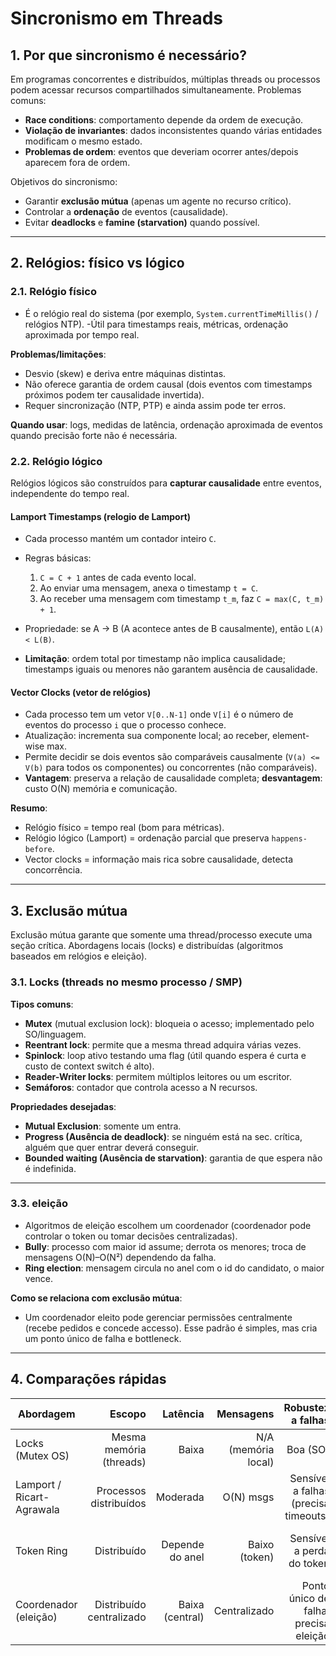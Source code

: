 # Sincronismo em Threads

## 1. Por que sincronismo é necessário?

Em programas concorrentes e distribuídos, múltiplas threads ou processos podem acessar recursos compartilhados simultaneamente. Problemas comuns:

* **Race conditions**: comportamento depende da ordem de execução.
* **Violação de invariantes**: dados inconsistentes quando várias entidades modificam o mesmo estado.
* **Problemas de ordem**: eventos que deveriam ocorrer antes/depois aparecem fora de ordem.

Objetivos do sincronismo:

* Garantir **exclusão mútua** (apenas um agente no recurso crítico).
* Controlar a **ordenação** de eventos (causalidade).
* Evitar **deadlocks** e **famine (starvation)** quando possível.

---

## 2. Relógios: físico vs lógico

### 2.1. Relógio físico

* É o relógio real do sistema (por exemplo, `System.currentTimeMillis()` / relógios NTP).
  -Útil para timestamps reais, métricas, ordenação aproximada por tempo real.

**Problemas/limitações**:

* Desvio (skew) e deriva entre máquinas distintas.
* Não oferece garantia de ordem causal (dois eventos com timestamps próximos podem ter causalidade invertida).
* Requer sincronização (NTP, PTP) e ainda assim pode ter erros.

**Quando usar**: logs, medidas de latência, ordenação aproximada de eventos quando precisão forte não é necessária.

### 2.2. Relógio lógico

Relógios lógicos são construídos para **capturar causalidade** entre eventos, independente do tempo real.

#### Lamport Timestamps (relogio de Lamport)

* Cada processo mantém um contador inteiro `C`.
* Regras básicas:

  1. `C = C + 1` antes de cada evento local.
  2. Ao enviar uma mensagem, anexa o timestamp `t = C`.
  3. Ao receber uma mensagem com timestamp `t_m`, faz `C = max(C, t_m) + 1`.
* Propriedade: se A -> B (A acontece antes de B causalmente), então `L(A) < L(B)`.
* **Limitação**: ordem total por timestamp não implica causalidade; timestamps iguais ou menores não garantem ausência de causalidade.

#### Vector Clocks (vetor de relógios)

* Cada processo tem um vetor `V[0..N-1]` onde `V[i]` é o número de eventos do processo `i` que o processo conhece.
* Atualização: incrementa sua componente local; ao receber, element-wise max.
* Permite decidir se dois eventos são comparáveis causalmente (`V(a) <= V(b)` para todos os componentes) ou concorrentes (não comparáveis).
* **Vantagem**: preserva a relação de causalidade completa; **desvantagem**: custo O(N) memória e comunicação.

**Resumo**:

* Relógio físico = tempo real (bom para métricas).
* Relógio lógico (Lamport) = ordenação parcial que preserva `happens-before`.
* Vector clocks = informação mais rica sobre causalidade, detecta concorrência.

---

## 3. Exclusão mútua

Exclusão mútua garante que somente uma thread/processo execute uma seção crítica. Abordagens locais (locks) e distribuídas (algoritmos baseados em relógios e eleição).

### 3.1. Locks (threads no mesmo processo / SMP)

**Tipos comuns**:

* **Mutex** (mutual exclusion lock): bloqueia o acesso; implementado pelo SO/linguagem.
* **Reentrant lock**: permite que a mesma thread adquira várias vezes.
* **Spinlock**: loop ativo testando uma flag (útil quando espera é curta e custo de context switch é alto).
* **Reader-Writer locks**: permitem múltiplos leitores ou um escritor.
* **Semáforos**: contador que controla acesso a N recursos.

**Propriedades desejadas**:

* **Mutual Exclusion**: somente um entra.
* **Progress (Ausência de deadlock)**: se ninguém está na sec. crítica, alguém que quer entrar deverá conseguir.
* **Bounded waiting (Ausência de starvation)**: garantia de que espera não é indefinida.
---

### 3.3. eleição

* Algoritmos de eleição escolhem um coordenador (coordenador pode controlar o token ou tomar decisões centralizadas).
* **Bully**: processo com maior id assume; derrota os menores; troca de mensagens O(N)–O(N²) dependendo da falha.
* **Ring election**: mensagem circula no anel com o id do candidato, o maior vence.

**Como se relaciona com exclusão mútua**:

* Um coordenador eleito pode gerenciar permissões centralmente (recebe pedidos e concede accesso). Esse padrão é simples, mas cria um ponto único de falha e bottleneck.

---

## 4. Comparações rápidas

| Abordagem                 |                   Escopo |        Latência |           Mensagens |                     Robustez a falhas | Quando usar                            |
| ------------------------- | -----------------------: | --------------: | ------------------: | ------------------------------------: | -------------------------------------- |
| Locks (Mutex OS)          |  Mesma memória (threads) |           Baixa | N/A (memória local) |                              Boa (SO) | Threads no mesmo processo              |
| Lamport / Ricart-Agrawala |   Processos distribuídos |        Moderada |           O(N) msgs |  Sensível a falhas (precisa timeouts) | Sistemas distribuídos sem token        |
| Token Ring                |              Distribuído | Depende do anel |       Baixo (token) |             Sensível a perda do token | Sistemas com baixo churn e anel lógico |
| Coordenador (eleição)     | Distribuído centralizado | Baixa (central) |        Centralizado | Ponto único de falha, precisa eleição | Quando coordenação central é aceitável |
